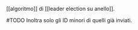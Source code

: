 [[algoritmo]] di [[leader election su anello]].

#TODO Inoltra solo gli ID minori di quelli già inviati.
